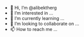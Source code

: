 - 👋 Hi, I’m @alibektherg
- 👀 I’m interested in ...
- 🌱 I’m currently learning ...
- 💞️ I’m looking to collaborate on ...
- 📫 How to reach me ...

<!---
alibektherg/alibektherg is a ✨ special ✨ repository because its `README.md` (this file) appears on your GitHub profile.
You can click the Preview link to take a look at your changes.
--->
